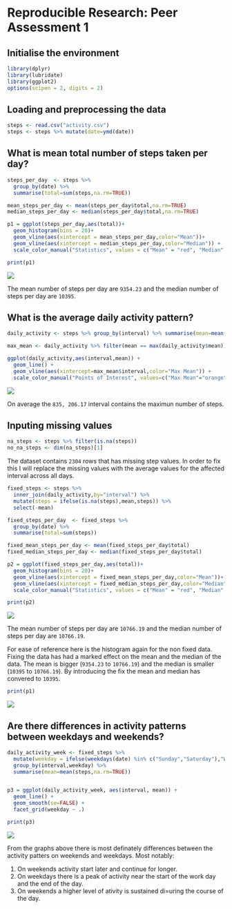 # Reproducible Research: Peer Assessment 1

## Initialise the environment

```r
library(dplyr)
library(lubridate)
library(ggplot2)
options(scipen = 2, digits = 2)
```

## Loading and preprocessing the data

```r
steps <- read.csv("activity.csv")
steps <- steps %>% mutate(date=ymd(date))
```

## What is mean total number of steps taken per day?

```r
steps_per_day  <- steps %>% 
  group_by(date) %>% 
  summarise(total=sum(steps,na.rm=TRUE))

mean_steps_per_day <- mean(steps_per_day$total,na.rm=TRUE)
median_steps_per_day <- median(steps_per_day$total,na.rm=TRUE)

p1 = ggplot(steps_per_day,aes(total))+
  geom_histogram(bins = 20)+
  geom_vline(aes(xintercept = mean_steps_per_day,color="Mean"))+
  geom_vline(aes(xintercept = median_steps_per_day,color="Median")) +
  scale_color_manual("Statistics", values = c("Mean" = "red", "Median" = "green"))

print(p1)
```

![](PA1_template_files/figure-html/mean_steps_per_day-1.png)

The mean number of steps per day are ``9354.23`` and the median number of steps per day are ``10395``.


## What is the average daily activity pattern?

```r
daily_activity <- steps %>% group_by(interval) %>% summarise(mean=mean(steps,na.rm=TRUE))

max_mean <- daily_activity %>% filter(mean == max(daily_activity$mean))

ggplot(daily_activity,aes(interval,mean)) + 
  geom_line() +
  geom_vline(aes(xintercept=max_mean$interval,color="Max Mean")) +
  scale_color_manual("Points of Interest", values=c("Max Mean"="orange"))
```

![](PA1_template_files/figure-html/daily_activity_pattern-1.png)

On average the ``835, 206.17`` interval contains the maximun number of steps. 


## Inputing missing values

```r
na_steps <- steps %>% filter(is.na(steps))
no_na_steps <- dim(na_steps)[1]
```

The dataset contains ``2304`` rows that has missing step values. In order to fix this I will replace the missing values with the average values for the affected interval across all days.


```r
fixed_steps <- steps %>% 
  inner_join(daily_activity,by="interval") %>% 
  mutate(steps = ifelse(is.na(steps),mean,steps)) %>% 
  select(-mean)

fixed_steps_per_day  <- fixed_steps %>% 
  group_by(date) %>% 
  summarise(total=sum(steps))

fixed_mean_steps_per_day <- mean(fixed_steps_per_day$total)
fixed_median_steps_per_day <- median(fixed_steps_per_day$total)

p2 = ggplot(fixed_steps_per_day,aes(total))+
  geom_histogram(bins = 20)+
  geom_vline(aes(xintercept = fixed_mean_steps_per_day,color="Mean"))+
  geom_vline(aes(xintercept = fixed_median_steps_per_day,color="Median")) +
  scale_color_manual("Statistics", values = c("Mean" = "red", "Median" = "green"))

print(p2)
```

![](PA1_template_files/figure-html/fix_missing_values-1.png)

The mean number of steps per day are ``10766.19`` and the median number of steps per day are ``10766.19``.

For ease of reference here is the histogram again for the non fixed data. Fixing the data has had a marked effect on the mean and the median of the data. The mean is bigger (``9354.23`` to ``10766.19``) and the median is smaller (``10395`` to ``10766.19``). By introducing the fix the mean and median has convered to ``10395``.


```r
print(p1)
```

![](PA1_template_files/figure-html/ref_graph-1.png)


## Are there differences in activity patterns between weekdays and weekends?

```r
daily_activity_week <- fixed_steps %>% 
  mutate(weekday = ifelse(weekdays(date) %in% c("Sunday","Saturday"),"Weekend","Weekday")) %>%
  group_by(interval,weekday) %>% 
  summarise(mean=mean(steps,na.rm=TRUE)) 


p3 = ggplot(daily_activity_week, aes(interval, mean)) +
  geom_line() +
  geom_smooth(se=FALSE) +
  facet_grid(weekday ~ .)

print(p3)
```

![](PA1_template_files/figure-html/week_vs_weekend_days-1.png)

From the graphs above there is most definately differences between the activity patters on weekends and weekdays. Most notably:

1. On weekends activity start later and continue for longer.
2. On weekdays there is a peak of activity near the start of the work day and the end of the day.
3. On weekends a higher level of ativity is sustained di=uring the course of the day.



